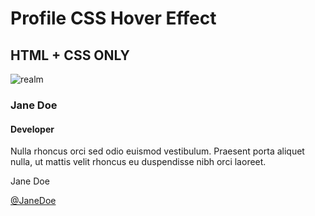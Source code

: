 <html>
<head>
<link href="main.css" rel="stylesheet">
<head>
<body>
<div class="container">
  <h1>Profile CSS Hover Effect</h1>
  <h2>HTML + CSS ONLY</h2>
  <div class="service-details">
    <img src="https://www.hindustantimes.com/rf/image_size_960x540/HT/p2/2019/11/01/Pictures/_da33d436-fc86-11e9-9bd9-13880a980866.jpg" alt="realm">
    <div class="service-hover-text">
      <h3>Jane Doe</h3>
      <h4>Developer</h4>
      <p>Nulla rhoncus orci sed odio euismod vestibulum. Praesent porta aliquet nulla, ut mattis velit rhoncus eu duspendisse nibh orci laoreet. </p>
    </div>
    <div class="service-white service-text">
      <p>Jane Doe</p>
      <a href="#">@JaneDoe</a>
    </div>
  </div>
</div>
</body>
<html>
